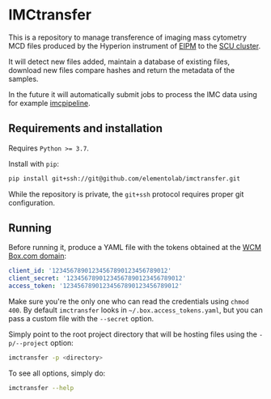 # IMCtransfer

This is a repository to manage transference of imaging mass cytometry
MCD files produced by the Hyperion instrument of
[EIPM](https://eipm.weill.cornell.edu/) to the
[SCU cluster](https://scu.med.cornell.edu/).

It will detect new files added, maintain a database of existing files, download
new files compare hashes and return the metadata of the samples.

In the future it will automatically submit jobs to process the IMC data using
for example [imcpipeline](https://github.com/ElementoLab/imcpipeline).


## Requirements and installation

Requires `Python >= 3.7`.

Install with `pip`:
```bash
pip install git+ssh://git@github.com/elementolab/imctransfer.git
```
While the repository is private, the `git+ssh` protocol requires proper git
configuration.


## Running

Before running it, produce a YAML file with the tokens obtained at the
[WCM Box.com domain](https://wcm.app.box.com/developers/console/app/1288907):
```yaml
client_id: '12345678901234567890123456789012'
client_secret: '12345678901234567890123456789012'
access_token: '12345678901234567890123456789012'
```
Make sure you're the only one who can read the credentials using `chmod 400`.
By default `imctransfer` looks in `~/.box.access_tokens.yaml`, but you can pass
a custom file with the `--secret` option.

Simply point to the root project directory that will be hosting files using the `-p/--project` option:

```bash
imctransfer -p <directory>
```
To see all options, simply do:
```bash
imctransfer --help
```

